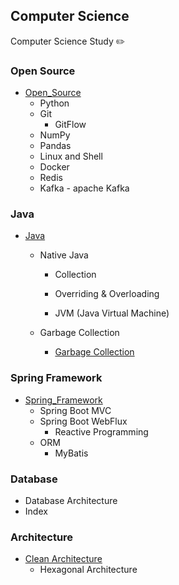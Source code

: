 ## Computer Science

Computer Science Study ✏️


### Open Source

- [Open_Source](./Open_Source)
  - Python
  - Git
    - GitFlow
  - NumPy
  - Pandas
  - Linux and Shell
  - Docker
  - Redis
  - Kafka - apache Kafka



### Java

- [Java](./Java/Java.md)
  
  - Native Java
  
    - Collection
    - Overriding & Overloading
  
    - JVM (Java Virtual Machine)
  
  - Garbage Collection
    - [Garbage Collection](./Java/Garbage_Collection.md)



### Spring Framework

- [Spring_Framework](./Spring_Framework)
  - Spring Boot MVC
  - Spring Boot WebFlux
    - Reactive Programming
  - ORM
    - MyBatis



### Database

- Database Architecture
- Index



### Architecture

- [Clean Architecture](./Architecture/Clean%20Architecture)
  - Hexagonal Architecture
